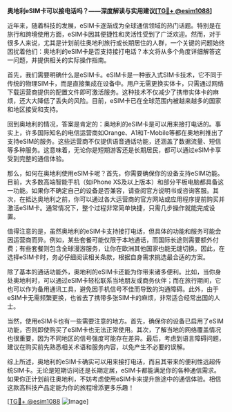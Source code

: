 **奥地利eSIM卡可以接电话吗？——深度解读与实用建议[[TG💪+ @esim1088](https://t.me/s/esim1088)]**

近年来，随着科技的发展，eSIM卡逐渐成为全球通信领域的热门话题。特别是在旅行和跨境使用方面，eSIM卡因其便捷性和灵活性受到了广泛欢迎。然而，对于很多人来说，尤其是计划前往奥地利旅行或长期居住的人群，一个关键的问题始终困扰着他们：奥地利的eSIM卡是否支持接打电话？本文将从多个角度详细解答这一问题，并提供相关的实际操作指南。

首先，我们需要明确什么是eSIM卡。eSIM卡是一种嵌入式SIM卡技术，它不同于传统的物理SIM卡，而是直接集成在设备中。用户无需更换实体卡，只需通过网络下载运营商提供的配置文件即可激活服务。这种技术不仅减少了携带实体卡的麻烦，还大大降低了丢失的风险。目前，eSIM卡已在全球范围内被越来越多的国家和地区接受和支持。

回到奥地利的情况，答案是肯定的：奥地利的eSIM卡是可以用来接打电话的。事实上，许多国际知名的电信运营商如Orange、A1和T-Mobile等都在奥地利推出了支持eSIM的服务。这些运营商不仅提供语音通话功能，还涵盖了数据流量、短信等多种服务。这意味着，无论你是短期游客还是长期居民，都可以通过eSIM卡享受到完整的通信体验。

那么，如何在奥地利使用eSIM卡呢？首先，你需要确保你的设备支持eSIM功能。目前，大多数高端智能手机（如iPhone XS及以上版本）和部分平板电脑都具备这一功能。如果你不确定自己的设备是否兼容，请查阅官方说明书或咨询客服。其次，在抵达奥地利之前，你可以通过各大运营商的官方网站或应用程序提前购买并激活eSIM卡。通常情况下，整个过程非常简单快捷，只需几步操作就能完成设置。

值得注意的是，虽然奥地利的eSIM卡支持接打电话，但具体的功能和服务可能会因运营商而异。例如，某些套餐可能仅限于本地通话，而国际长途则需要额外付费；有些套餐则包含全球漫游服务，让你在欧洲其他国家也能无缝切换。因此，在选择eSIM卡时，务必仔细阅读相关条款，根据自身需求挑选最合适的方案。

除了基本的通话功能外，奥地利的eSIM卡还能为你带来诸多便利。比如，当你身处奥地利时，可以通过eSIM卡轻松联系当地朋友或商务伙伴；而在旅行期间，它也可以作为备用通讯工具，避免因手机信号不佳而导致的沟通障碍。此外，由于eSIM卡无需频繁更换，也省去了携带多张SIM卡的麻烦，非常适合经常出国的人士。

当然，使用eSIM卡也有一些需要注意的地方。首先，确保你的设备已启用了eSIM功能，否则即使购买了eSIM卡也无法正常使用。其次，了解当地的网络覆盖情况也很重要，因为不同地区的信号强度可能存在差异。最后，考虑到语言障碍问题，建议在购买前先熟悉相关术语和服务内容，以免产生不必要的误解。

综上所述，奥地利的eSIM卡确实可以用来接打电话，而且其带来的便利性远超传统SIM卡。无论是短期访问还是长期定居，eSIM卡都能满足你的各种通信需求。如果你正计划前往奥地利，不妨考虑使用eSIM卡来提升旅途中的通信体验。相信这款高科技产品定能为你的旅程增添更多乐趣！

[[TG💪+ @esim1088](https://t.me/s/esim1088) ![Image](https://i.postimg.cc/4NQfJmqS/Snipaste-2025-05-13-00-14-12.png)]